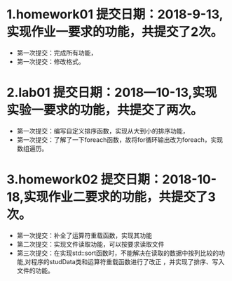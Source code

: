 # 1.homework01  提交日期：2018-9-13,实现作业一要求的功能，共提交了2次。

 + 第一次提交：完成所有功能，
 + 第一次提交：修改格式。

# 2.lab01       提交日期：2018—10-13,实现实验一要求的功能，共提交了两次。

 + 第一次提交：编写自定义排序函数，实现从大到小的排序功能，
 + 第一次提交：了解了一下foreach函数，故将for循环输出改为foreach，实现数组遍历。

# 3.homework02  提交日期：2018-10-18,实现作业二要求的功能，共提交了3次。

 + 第一次提交：补全了运算符重载函数，实现其功能         
 + 第二次提交：实现文件读取功能，可以按要求读取文件              
 + 第三次提交：在实现std::sort函数时，不能解决在读取的数据中按列比较的功能,对程序的studData类和运算符重载函数进行了改正 ，并实现了排序、写入文件的功能。